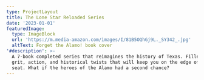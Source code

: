 ```yaml
---
type: ProjectLayout
title: The Lone Star Reloaded Series
date: '2023-01-01'
featuredImage:
  type: ImageBlock
  url: 'https://m.media-amazon.com/images/I/81B5OQhGj9L._SY342_.jpg'
  altText: Forget the Alamo! book cover
'#description': >-
  A 7-book completed series that reimagines the history of Texas. Filled with
  grit, action, and historical twists that will keep you on the edge of your
  seat. What if the heroes of the Alamo had a second chance?
---
```

